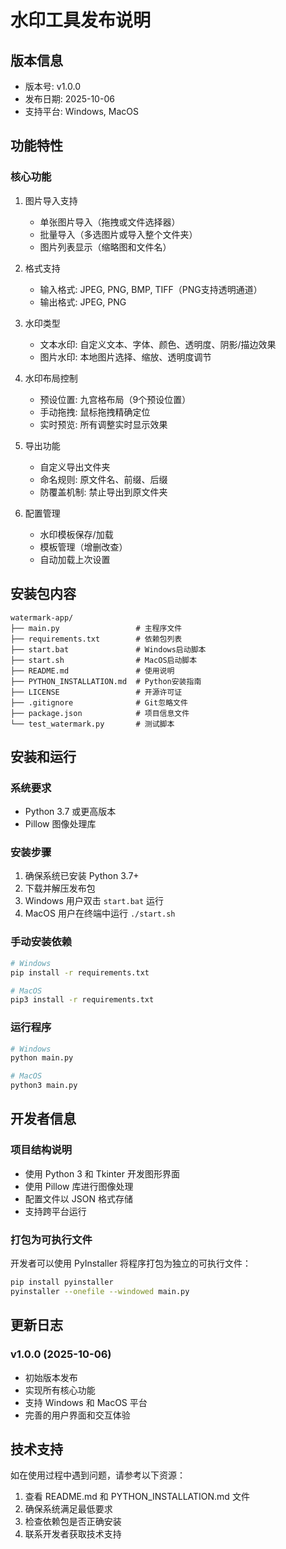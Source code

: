 # 水印工具发布说明

## 版本信息
- 版本号: v1.0.0
- 发布日期: 2025-10-06
- 支持平台: Windows, MacOS

## 功能特性

### 核心功能
1. 图片导入支持
   - 单张图片导入（拖拽或文件选择器）
   - 批量导入（多选图片或导入整个文件夹）
   - 图片列表显示（缩略图和文件名）

2. 格式支持
   - 输入格式: JPEG, PNG, BMP, TIFF（PNG支持透明通道）
   - 输出格式: JPEG, PNG

3. 水印类型
   - 文本水印: 自定义文本、字体、颜色、透明度、阴影/描边效果
   - 图片水印: 本地图片选择、缩放、透明度调节

4. 水印布局控制
   - 预设位置: 九宫格布局（9个预设位置）
   - 手动拖拽: 鼠标拖拽精确定位
   - 实时预览: 所有调整实时显示效果

5. 导出功能
   - 自定义导出文件夹
   - 命名规则: 原文件名、前缀、后缀
   - 防覆盖机制: 禁止导出到原文件夹

6. 配置管理
   - 水印模板保存/加载
   - 模板管理（增删改查）
   - 自动加载上次设置

## 安装包内容

```
watermark-app/
├── main.py                 # 主程序文件
├── requirements.txt        # 依赖包列表
├── start.bat               # Windows启动脚本
├── start.sh                # MacOS启动脚本
├── README.md               # 使用说明
├── PYTHON_INSTALLATION.md  # Python安装指南
├── LICENSE                 # 开源许可证
├── .gitignore              # Git忽略文件
├── package.json            # 项目信息文件
└── test_watermark.py       # 测试脚本
```

## 安装和运行

### 系统要求
- Python 3.7 或更高版本
- Pillow 图像处理库

### 安装步骤

1. 确保系统已安装 Python 3.7+
2. 下载并解压发布包
3. Windows 用户双击 `start.bat` 运行
4. MacOS 用户在终端中运行 `./start.sh`

### 手动安装依赖
```bash
# Windows
pip install -r requirements.txt

# MacOS
pip3 install -r requirements.txt
```

### 运行程序
```bash
# Windows
python main.py

# MacOS
python3 main.py
```

## 开发者信息

### 项目结构说明
- 使用 Python 3 和 Tkinter 开发图形界面
- 使用 Pillow 库进行图像处理
- 配置文件以 JSON 格式存储
- 支持跨平台运行

### 打包为可执行文件
开发者可以使用 PyInstaller 将程序打包为独立的可执行文件：

```bash
pip install pyinstaller
pyinstaller --onefile --windowed main.py
```

## 更新日志

### v1.0.0 (2025-10-06)
- 初始版本发布
- 实现所有核心功能
- 支持 Windows 和 MacOS 平台
- 完善的用户界面和交互体验

## 技术支持

如在使用过程中遇到问题，请参考以下资源：
1. 查看 README.md 和 PYTHON_INSTALLATION.md 文件
2. 确保系统满足最低要求
3. 检查依赖包是否正确安装
4. 联系开发者获取技术支持